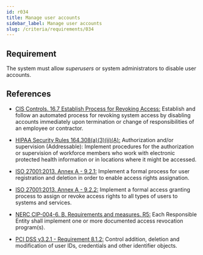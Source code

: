 ```yaml
---
id: r034
title: Manage user accounts
sidebar_label: Manage user accounts
slug: /criteria/requirements/034
---
```


## Requirement

The system must allow *superusers*
or system administrators
to disable user accounts.

## References

- [CIS Controls. 16.7 Establish Process for Revoking Access:](https://www.cisecurity.org/controls/)
Establish and follow an automated process
for revoking system access
by disabling accounts immediately upon termination
or change of responsibilities
of an employee or contractor.

- [HIPAA Security Rules 164.308(a)(3)(ii)(A):](https://www.law.cornell.edu/cfr/text/45/164.308)
Authorization and/or supervision (Addressable):
Implement procedures for the authorization
or supervision of workforce members
who work with electronic protected health information
or in locations where it might be accessed.

- [ISO 27001:2013. Annex A - 9.2.1:](https://www.iso.org/obp/ui/#iso:std:54534:en)
Implement a formal process
for user registration and deletion
in order to enable access rights assignation.

- [ISO 27001:2013. Annex A - 9.2.2:](https://www.iso.org/obp/ui/#iso:std:54534:en)
Implement a formal access granting process
to assign or revoke access rights
to all types of users
to systems and services.

- [NERC CIP-004-6. B. Requirements and measures. R5:](https://www.nerc.com/pa/Stand/Reliability%20Standards/CIP-004-6.pdf)
Each Responsible Entity
shall implement one or more
documented access revocation program(s).

- [PCI DSS v3.2.1 - Requirement 8.1.2:](https://www.pcisecuritystandards.org/documents/PCI_DSS_v3-2-1.pdf)
Control addition, deletion
and modification of user IDs, credentials
and other identifier objects.
